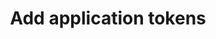 ---
title: Add application tokens
excerpt: The method is used for adding application tokens.
api:
  file: yespoio.json
  operationId: addAppTokens
deprecated: false
hidden: false
metadata:
  title: ''
  description: ''
  robots: index
next:
  description: ''
---